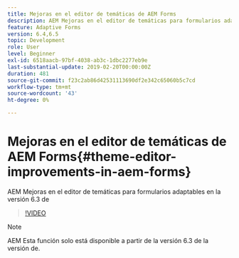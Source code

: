 ```yaml
---
title: Mejoras en el editor de temáticas de AEM Forms
description: AEM Mejoras en el editor de temáticas para formularios adaptables en la versión 6.3 de
feature: Adaptive Forms
version: 6.4,6.5
topic: Development
role: User
level: Beginner
exl-id: 6518aacb-97bf-4038-ab3c-1dbc2277eb9e
last-substantial-update: 2019-02-20T00:00:00Z
duration: 481
source-git-commit: f23c2ab86d42531113690df2e342c65060b5c7cd
workflow-type: tm+mt
source-wordcount: '43'
ht-degree: 0%

---
```


# Mejoras en el editor de temáticas de AEM Forms{#theme-editor-improvements-in-aem-forms}

AEM Mejoras en el editor de temáticas para formularios adaptables en la versión 6.3 de

>[!VIDEO](https://video.tv.adobe.com/v/19497?quality=12&learn=on)

>[!NOTE]
>
>AEM Esta función solo está disponible a partir de la versión 6.3 de la versión de.
